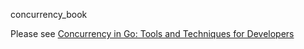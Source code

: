 concurrency_book

Please see [Concurrency in Go: Tools and Techniques for Developers](https://www.amazon.com/Concurrency-Go-Tools-Techniques-Developers/dp/1491941197/ref=sr_1_1?ie=UTF8&qid=1502810298&sr=8-1&keywords=concurrency+go)